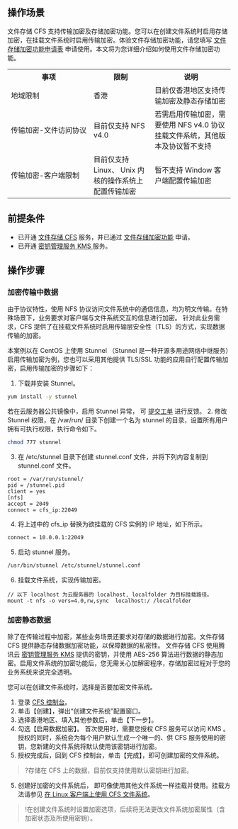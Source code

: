 ## 操作场景
文件存储 CFS 支持传输加密及存储加密功能。您可以在创建文件系统时启用存储加密，在挂载文件系统时启用传输加密。体验文件存储加密功能，请您填写 [文件存储加密功能申请表](https://cloud.tencent.com/apply/p/alop3uh2szt) 申请使用。本文将为您详细介绍如何使用文件存储加密功能。

<table>
   <tr>
      <th>事项</th>
      <th>限制</th>
      <th>说明</th>
   </tr>
   <tr>
      <td>地域限制</td>
      <td>香港</td>
      <td>目前仅香港地区支持传输加密及静态存储加密</td>
   </tr>
   <tr>
      <td nowrap="nowrap">传输加密-文件访问协议</td>
      <td>目前仅支持 NFS v4.0</td>
      <td>若需启用传输加密，需要使用 NFS v4.0 协议挂载文件系统，其他版本及协议暂不支持</td>
   </tr>
   <tr>
      <td nowrap="nowrap">传输加密-客户端限制</td>
      <td>目前仅支持 Linux、 Unix 内核的操作系统上配置传输加密</td>
      <td>暂不支持 Window 客户端配置传输加密</td>
   </tr>
</table>



## 前提条件
- 已开通 [文件存储 CFS](https://cloud.tencent.com/product/cfs) 服务，并已通过 [文件存储加密功能](https://cloud.tencent.com/apply/p/alop3uh2szt) 申请。
- 已开通 [密钥管理服务 KMS ](https://cloud.tencent.com/document/product/573/34388)服务。



## 操作步骤
### 加密传输中数据
由于协议特性，使用 NFS 协议访问文件系统中的通信信息，均为明文传输。在特殊场景下，业务要求对客户端与文件系统交互的信息进行加密。 针对此业务需求，CFS 提供了在挂载文件系统时启用传输层安全性（TLS）的方式，实现数据传输的加密。

本案例以在 CentOS 上使用 Stunnel （Stunnel 是一种开源多用途网络中继服务）启用传输加密为例，您也可以采用其他提供 TLS/SSL 功能的应用自行配置传输加密，启用传输加密的步骤如下：

1. 下载并安装 Stunnel。
```bash
yum install -y stunnel
```
若在云服务器公共镜像中，启用 Stunnel 异常， 可 [提交工单](https://console.cloud.tencent.com/workorder/category) 进行反馈。
2. 修改 Stunnel 权限，在 /var/run/ 目录下创建一个名为 stunnel 的目录，设置所有用户拥有可执行权限，执行命令如下。
```bash
chmod 777 stunnel
```
3. 在 /etc/stunnel 目录下创建 stunnel.conf 文件，并将下列内容复制到 stunnel.conf 文件。
```
root = /var/run/stunnel/
pid = /stunnel.pid
client = yes
[nfs]
accept = 2049
connect = cfs_ip:22049
```
4. 将上述中的 cfs_ip 替换为欲挂载的 CFS 实例的 IP 地址，如下所示。
```bash
connect = 10.0.0.1:22049
```
5. 启动 stunnel 服务。
```bash
/usr/bin/stunnel /etc/stunnel/stunnel.conf
```
6. 挂载文件系统，实现传输加密。
```
// 以下 localhost 为云服务器的 localhost, localfolder 为目标挂载路径。
mount -t nfs -o vers=4.0,rw,sync  localhost:/ /localfolder
```

### 加密静态数据

除了在传输过程中加密，某些业务场景还要求对存储的数据进行加密。文件存储 CFS 提供静态存储数据加密功能，以保障数据的私密性。
文件存储 CFS 使用腾讯云 [密钥管理服务 KMS](https://cloud.tencent.com/document/product/573) 提供的密钥，并使用 AES-256 算法进行数据的静态加密。启用文件系统的加密功能后，您无需关心加解密程序，存储加密过程对于您的业务系统来说完全透明。

您可以在创建文件系统时，选择是否要加密文件系统。
1. 登录 [CFS 控制台](https://console.cloud.tencent.com/cfs)。
2. 单击【创建】，弹出“创建文件系统”配置窗口。
3. 选择香港地区、填入其他参数后，单击【下一步】。
4. 勾选【启用数据加密】。 首次使用时，需要您授权 CFS 服务可以访问 KMS 。授权的同时，系统会为每个用户默认生成一个唯一的、供 CFS 服务使用的密钥，您新建的文件系统将默认使用该密钥进行加密。
5. 授权完成后，回到 CFS 控制台，单击【完成】，即可创建加密的文件系统。
>?存储在 CFS 上的数据，目前仅支持使用默认密钥进行加密。
5. 创建好加密的文件系统后， 即可像使用其他文件系统一样挂载并使用。挂载方法请参见 [ 在 Linux 客户端上使用 CFS 文件系统](https://cloud.tencent.com/document/product/582/11523)。
>!在创建文件系统时设置加密选项，后续将无法更改文件系统加密属性（含加密状态及所使用密钥）。


